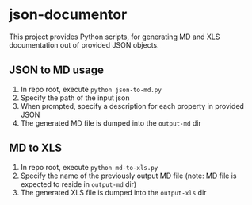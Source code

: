 # json-documentor

This project provides Python scripts, for generating MD and XLS documentation out of provided JSON objects.

## JSON to MD usage

1. In repo root, execute `python json-to-md.py`
2. Specify the path of the input json
3. When prompted, specify a description for each property in provided JSON
4. The generated MD file is dumped into the `output-md` dir

## MD to XLS

1. In repo root, execute `python md-to-xls.py`
2. Specify the name of the previously output MD file (note: MD file is expected to reside in `output-md` dir)
3. The generated XLS file is dumped into the `output-xls` dir
